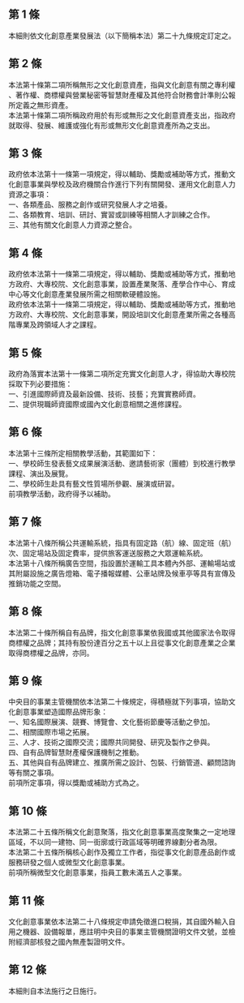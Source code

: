 第 1 條
-------
本細則依文化創意產業發展法（以下簡稱本法）第二十九條規定訂定之。

第 2 條
-------
本法第十條第二項所稱無形之文化創意資產，指與文化創意有關之專利權  
、著作權、商標權與營業秘密等智慧財產權及其他符合財務會計準則公報  
所定義之無形資產。  
本法第十條第二項所稱政府用於有形或無形之文化創意資產支出，指政府  
就取得、發展、維護或強化有形或無形文化創意資產所為之支出。

第 3 條
-------
政府依本法第十一條第一項規定，得以輔助、獎勵或補助等方式，推動文  
化創意事業與學校及政府機關合作進行下列有關開發、運用文化創意人力  
資源之事項：  
一、各類產品、服務之創作或研究發展人才之培養。  
二、各類教育、培訓、研討、實習或訓練等相關人才訓練之合作。  
三、其他有關文化創意人力資源之整合。

第 4 條
-------
政府依本法第十一條第二項規定，得以輔助、獎勵或補助等方式，推動地  
方政府、大專校院、文化創意事業，設置產業聚落、產學合作中心、育成  
中心等文化創意產業發展所需之相關軟硬體設施。  
政府依本法第十一條第二項規定，得以輔助、獎勵或補助等方式，推動地  
方政府、大專校院、文化創意事業，開設培訓文化創意產業所需之各種高  
階專業及跨領域人才之課程。

第 5 條
-------
政府為落實本法第十一條第二項所定充實文化創意人才，得協助大專校院  
採取下列必要措施：  
一、引進國際師資及最新設備、技術、技藝；充實實務師資。  
二、提供現職師資國際或國內文化創意相關之進修課程。

第 6 條
-------
本法第十三條所定相關教學活動，其範圍如下：  
一、學校師生發表藝文成果展演活動、邀請藝術家（團體）到校進行教學  
    課程、演出及展覽。  
二、學校師生赴具有藝文性質場所參觀、展演或研習。  
前項教學活動，政府得予以補助。

第 7 條
-------
本法第十八條所稱公共運輸系統，指具有固定路（航）線、固定班（航）  
次、固定場站及固定費率，提供旅客運送服務之大眾運輸系統。  
本法第十八條所稱廣告空間，指設置於運輸工具本體內外部、運輸場站或  
其附屬設施之廣告燈箱、電子播報媒體、公車站牌及候車亭等具有宣傳及  
推銷功能之空間。

第 8 條
-------
本法第二十條所稱自有品牌，指文化創意事業依我國或其他國家法令取得  
商標權之品牌；其持有股份達百分之五十以上且從事文化創意產業之企業  
取得商標權之品牌，亦同。

第 9 條
-------
中央目的事業主管機關依本法第二十條規定，得積極就下列事項，協助文  
化創意事業塑造國際品牌形象：  
一、知名國際展演、競賽、博覽會、文化藝術節慶等活動之參加。  
二、相關國際市場之拓展。  
三、人才、技術之國際交流；國際共同開發、研究及製作之參與。  
四、自有品牌智慧財產權保護機制之推動。  
五、其他與自有品牌建立、推廣所需之設計、包裝、行銷管道、顧問諮詢  
    等有關之事項。  
前項所定事項，得以獎勵或補助方式為之。

第 10 條
--------
本法第二十五條所稱文化創意聚落，指文化創意事業高度聚集之一定地理  
區域，不以同一建物、同一街廓或行政區域等明確界線劃分者為限。  
本法第二十五條所稱核心創作及獨立工作者，指從事文化創意產品創作或  
服務研發之個人或微型文化創意事業。  
前項所稱微型文化創意事業，指員工數未滿五人之事業。

第 11 條
--------
文化創意事業依本法第二十八條規定申請免徵進口稅捐，其自國外輸入自  
用之機器、設備報單，應註明中央目的事業主管機關證明文件文號，並檢  
附經濟部核發之國內無產製證明文件。

第 12 條
--------
本細則自本法施行之日施行。

